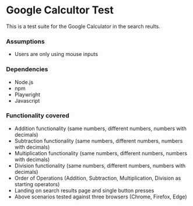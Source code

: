 
# Google Calcultor Test

This is a test suite for the Google Calculator in the search reults.

### Assumptions
- Users are only using mouse inputs

### Dependencies
- Node.js
- npm
- Playwright
- Javascript

### Functionality covered
- Addition functionality (same numbers, different numbers, numbers with decimals)
- Subtraction functionality (same numbers, different numbers, numbers with decimals)
- Multiplication functionality (same numbers, different numbers, numbers with decimals)
- Division functionality (same numbers, different numbers, numbers with decimals)
- Order of Operations (Addition, Subtraction, Multiplication, Division as starting operators)
- Landing on search results page and single button presses
- Above scenarios tested against three browsers (Chrome, Firefox, Edge)